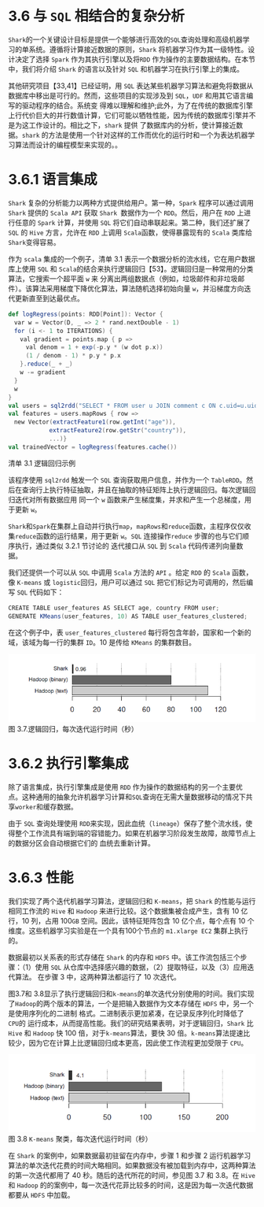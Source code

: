 # 3.6 与 `SQL` 相结合的复杂分析

`Shark`的一个关键设计目标是提供一个能够进行高效的`SQL`查询处理和高级机器学习的单系统。遵循将计算接近数据的原则，`Shark` 将机器学习作为其一级特性。设计决定了选择 `Spark`
作为其执行引擎以及将`RDD` 作为操作的主要数据结构。在本节中，我们将介绍 `Shark` 的语言以及针对 `SQL` 和机器学习在执行引擎上的集成。

其他研究项目【33,41】已经证明，用 `SQL` 表达某些机器学习算法和避免将数据从数据库中移出是可行的。然而，这些项目的实现涉及到 `SQL`，`UDF` 和用其它语言编写的驱动程序的结合。系统变
得难以理解和维护;此外，为了在传统的数据库引擎上行代价巨大的并行数值计算，它们可能以牺牲性能，因为传统的数据库引擎并不是为这工作设计的。相比之下，`shark` 提供
了数据库内的分析，使计算接近数据。`shark` 的方法是使用一个针对这样的工作而优化的运行时和一个为表达机器学习算法而设计的编程模型来实现的。。

# 3.6.1 语言集成

`Shark` 复杂的分析能力以两种方式提供给用户。第一种，`Spark` 程序可以通过调用 `Shark` 提供的 `Scala API` 获取 `Shark `数据作为一个 `RDD`。然后，用户在 `RDD` 上进行任意的 `Spark` 计算，并使用
`SQL` 将它们自动串联起来。第二种，我们还扩展了 `SQL` 的 `Hive` 方言，允许在 `RDD` 上调用 `Scala`函数，使得暴露现有的 `Scala` 类库给 `Shark`变得容易。

作为 `scala` 集成的一个例子，清单 3.1 表示一个数据分析的流水线，它在用户数据库上使用 `SQL` 和 `Scala`的结合来执行逻辑回归【53】。逻辑回归是一种常用的分类算法，它搜索一个超平面 `w` 来
分离出两组数据点（例如，垃圾邮件和非垃圾邮件）。该算法采用梯度下降优化算法，算法随机选择初始向量 `w`，并沿梯度方向迭代更新直至到达最优点。

```scala
def logRegress(points: RDD[Point]): Vector {
　var w = Vector(D, _ => 2 * rand.nextDouble - 1)
　for (i <- 1 to ITERATIONS) {
　　val gradient = points.map { p =>
　　　val denom = 1 + exp(-p.y * (w dot p.x))
　　　(1 / denom - 1) * p.y * p.x
　　}.reduce(_ + _)
　　w -= gradient
　}
　w
}
val users = sql2rdd("SELECT * FROM user u JOIN comment c ON c.uid=u.uid")
val features = users.mapRows { row =>
　new Vector(extractFeature1(row.getInt("age")),
　　　　　　　extractFeature2(row.getStr("country")),
　　　　　　　...)}
val trainedVector = logRegress(features.cache())
```
清单 3.1 逻辑回归示例

该程序使用 `sql2rdd` 触发一个 `SQL` 查询获取用户信息，并作为一个 `TableRDD`。然后在查询行上执行特征抽取，并且在抽取的特征矩阵上执行逻辑回归。每次逻辑回归迭代对所有数据应用
同一个 `w` 函数来产生梯度集，并求和产生一个总梯度，用于更新 `w`。

`Shark`和`Spark`在集群上自动并行执行`map`，`mapRows`和`reduce`函数，主程序仅仅收集`reduce`函数的运行结果，用于更新 `w`。`SQL` 连接操作`reduce` 步骤的也与它们顺序执行，通过类似 3.2.1 节讨论的
迭代接口从 `SQL` 到 `Scala` 代码传递列向量数据。

我们还提供一个可以从 `SQL` 中调用 `Scala` 方法的 `API` 。给定 `RDD` 的 `Scala` 函数，像 `K-means` 或 `logistic`回归，用户可以通过 `SQL` 把它们标记为可调用的，然后编写 `SQL` 代码如下：

```scala
CREATE TABLE user_features AS SELECT age, country FROM user;
GENERATE KMeans(user_features, 10) AS TABLE user_features_clustered;
```

在这个例子中，表 `user_features_clustered` 每行将包含年龄，国家和一个新的域，该域为每一行的集群 `ID`。10 是传给 `KMeans` 的集群数目。

![3.7](../images/3.7.png "3.7")
图 3.7.逻辑回归，每次迭代运行时间（秒）

# 3.6.2 执行引擎集成

除了语言集成，执行引擎集成是使用 `RDD` 作为操作的数据结构的另一个主要优点。这种通用的抽象允许机器学习计算和`SQL`查询在无需大量数据移动的情况下共享`worker`和缓存数据。

由于 `SQL` 查询处理使用 `RDD`来实现，因此血统（`lineage`）保存了整个流水线，使得整个工作流具有端到端的容错能力。如果在机器学习阶段发生故障，故障节点上的数据分区会自动根据它们的
血统去重新计算。

# 3.6.3 性能

我们实现了两个迭代机器学习算法，逻辑回归和 `K-means`，把 `Shark` 的性能与运行相同工作流的 `Hive` 和 `Hadoop` 来进行比较。这个数据集被合成产生，含有 10 亿行，10 列，占用 100`GB`
空间。因此，该特征矩阵包含 10 亿个点，每个点有 10 个维度。这些机器学习实验是在一个具有100个节点的 `m1.xlarge EC2` 集群上执行的。

数据最初以关系表的形式存储在 `Shark` 的内存和 `HDFS` 中。该工作流包括三个步骤：（1）使用 `SQL` 从仓库中选择感兴趣的数据，（2）提取特征，以及（3）应用迭代算法。
在步骤 3 中，这两种算法都运行了 10 次迭代。

图3.7和 3.8显示了执行逻辑回归和`k-means`的单次迭代分别使用的时间。我们实现了`Hadoop`的两个版本的算法，一个是把输入数据作为文本存储在 `HDFS` 中，另一个是使用序列化的二进制
格式。二进制表示更加紧凑，在记录反序列化时降低了 `CPU`的 运行成本，从而提高性能。我们的研究结果表明，对于逻辑回归，`Shark` 比 `Hive` 和 `Hadoop` 快 100 倍，对于`k-means`算法，要快 30
倍。`k-means`算法提速比较少，因为它在计算上比逻辑回归成本更高，因此使工作流程更加受限于 `CPU`。

![3.8](../images/3.8.png "3.8")
图 3.8 `K-means` 聚类，每次迭代运行时间（秒）

在 `Shark` 的案例中，如果数据最初驻留在内存中，步骤 1 和步骤 2 运行机器学习算法的单次迭代花费的时间大略相同。如果数据没有被加载到内存中，这两种算法的第一次迭代都用了 40
秒。随后的迭代所花的时间，参见图 3.7 和 3.8。在 `Hive` 和 `Hadoop` 的的案例中，每一次迭代花菲比较多的时间，这是因为每一次迭代数据都要从 `HDFS` 中加载。
